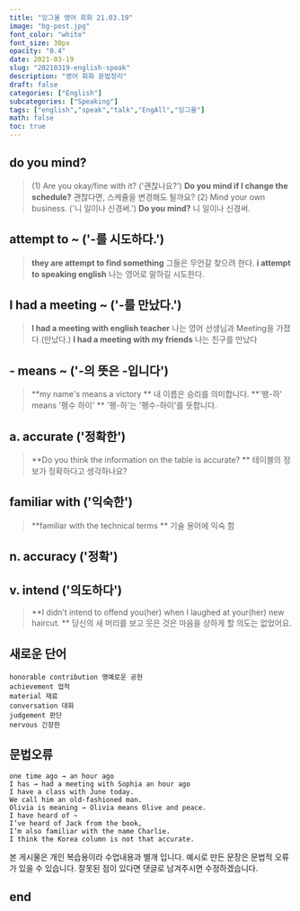 ```yaml
---
title: "잉그올 영어 회화 21.03.19"
image: "bg-post.jpg"
font_color: "white"
font_size: 30px
opacity: "0.4"
date: 2021-03-19
slug: "20210319-english-speak"
description: "영어 회화 문법정리"
draft: false
categories: ["English"]    
subcategories: ["Speaking"]
tags: ["english","speak","talk","EngAll","잉그올"]
math: false
toc: true
---
```


## 	do you mind?
>	(1) Are you okay/fine with it? ('괜찮나요?')
>		 **Do you mind if I change the schedule?** 괜찮다면, 스케쥴을 변경해도 될까요?
>	(2) Mind your own business. ('니 일이나 신경써.')
>		 **Do you mind?** 니 일이나 신경써.

## attempt to ~ ('-를 시도하다.') 
> **they are attempt to find something** 그들은 무언갈 찾으려 한다.
> **i attempt to speaking english** 나는 영어로 말하길 시도한다.

## I had a meeting ~ ('-를 만났다.') 
> **I had a meeting with english teacher** 나는 영어 선생님과 Meeting을 가졌다.(만났다.)
> **I had a meeting with my friends** 나는 친구를 만났다

## - means ~ ('-의 뜻은 -입니다') 
> **my name's means a victory ** 내 이름은 승리를 의미합니다.
> **'팽-하' means '펭수 하이' ** '펭-하'는 '펭수-하이'를 뜻합니다.

## a. accurate ('정확한') 
> **Do you think the information on the table is accurate? ** 테이블의 정보가 정확하다고 생각하나요?

## familiar with ('익숙한') 
> **familiar with the technical terms ** 기술 용어에 익숙 함

## n. accuracy ('정확') 

## v. intend ('의도하다') 
> **I didn’t intend to offend you(her) when I laughed at your(her) new haircut.  ** 당신의 새 머리를 보고 웃은 것은 마음을 상하게 할 의도는 없었어요.
 

## 새로운 단어 
```
honorable contribution 명예로운 공헌
achievement 업적
material 재료
conversation 대화
judgement 판단
nervous 긴장한

```

## 문법오류
```
one time ago → an hour ago
I has → had a meeting with Sophia an hour ago
I have a class with June today.
We call him an old-fashioned man. 
Olivia is meaning → Olivia means Olive and peace.
I have heard of ~
I’ve heard of Jack from the book, 
I’m also familiar with the name Charlie.
I think the Korea column is not that accurate.

```

본 게시물은 개인 복습용이라 수업내용과 별개 입니다.
예시로 만든 문장은 문법적 오류가 있을 수 있습니다. 
잘못된 점이 있다면 댓글로 남겨주시면 수정하겠습니다. 

## end